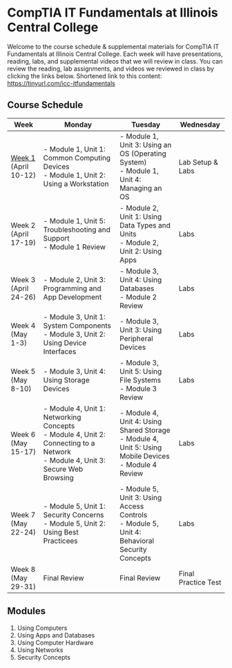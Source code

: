 # CompTIA IT Fundamentals at Illinois Central College
Welcome to the course schedule & supplemental materials for CompTIA IT Fundamentals at Illinois Central College. Each week will have presentations, reading, labs, and supplemental videos that we will review in class. You can review the reading, lab assignments, and videos we reviewed in class by clicking the links below. Shortened link to this content: https://tinyurl.com/icc-itfundamentals

## Course Schedule
| **Week** | **Monday** | **Tuesday** | **Wednesday** |
| --- | --- | --- | --- |
|[Week 1](weeks/Week%201.md) (April 10-12) | - Module 1, Unit 1: Common Computing Devices<br />- Module 1, Unit 2: Using a Workstation | - Module 1, Unit 3: Using an OS (Operating System)<br />- Module 1, Unit 4: Managing an OS | Lab Setup & Labs |
| Week 2 (April 17-19) | - Module 1, Unit 5: Troubleshooting and Support<br />- Module 1 Review | - Module 2, Unit 1: Using Data Types and Units<br />- Module 2, Unit 2: Using Apps | Labs |
| Week 3 (April 24-26) | - Module 2, Unit 3: Programming and App Development | - Module 3, Unit 4: Using Databases<br />- Module 2 Review | Labs |
| Week 4 (May 1-3) | - Module 3, Unit 1: System Components<br />- Module 3, Unit 2: Using Device Interfaces | - Module 3, Unit 3: Using Peripheral Devices | Labs |
| Week 5 (May 8-10) | - Module 3, Unit 4: Using Storage Devices | - Module 3, Unit 5: Using File Systems<br/>- Module 3 Review | Labs |
| Week 6 (May 15-17) | - Module 4, Unit 1: Networking Concepts<br />- Module 4, Unit 2: Connecting to a Network<br />- Module 4, Unit 3: Secure Web Browsing | - Module 4, Unit 4: Using Shared Storage<br />- Module 4, Unit 5: Using Mobile Devices<br />- Module 4 Review | Labs |
| Week 7 (May 22-24) | - Module 5, Unit 1: Security Concerns<br />- Module 5, Unit 2: Using Best Practicees<br /> | - Module 5, Unit 3: Using Access Controls<br />- Module 5, Unit 4: Behavioral Security Concepts | Labs |
| Week 8 (May 29-31) | Final Review | Final Review | Final Practice Test |

## Modules
1. Using Computers
2. Using Apps and Databases
3. Using Computer Hardware
4. Using Networks
5. Security Concepts
